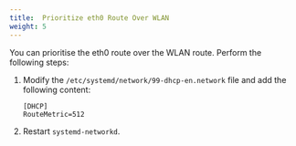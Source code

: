 ```yaml
---
title:  Prioritize eth0 Route Over WLAN
weight: 5
---
```


You can prioritise the eth0 route over the WLAN route. Perform the following steps:

1. Modify the `/etc/systemd/network/99-dhcp-en.network` file and add the following content:

    ```
    [DHCP]
    RouteMetric=512
    ```

1. Restart `systemd-networkd`.
